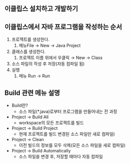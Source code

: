 ## 이클립스 설치하고 개발하기
## 이클립스에서 자바 프로그램을 작성하는 순서

1. 프로젝트를 생성한다.
    1. 메뉴File → New → Java Project
2. 클래스를 생성한다.
    1. 프로젝트 이름 위에서 우클릭 → New → Class
3. 소스 파일의 작성 후 저장(자동 컴파일 됨)
4. 실행
    1. 메뉴 Run → Run

## Build 관련 메뉴 설명

- Build란?
    - 소스 파일(*.java)로부터 프로그램을 만들어내는 전 과정
- Project → Build All
    - workspace의 모든 프로젝트를 빌드
- Project → Build Project
    - 현재 프로젝트를 빌드 변경된 소스 파일만 새로 컴파일)
- Project → Clean
    - 이전 빌드의 정보를 모두 삭제(모든 소스 파일을 새로 컴파일)
- Project → Build Automatically
    - 소스 파일을 변경 후, 저장할 때마다 자동 컴파일